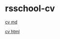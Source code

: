 # rsschool-cv

[cv md](https://irina-dzikun.github.io/rsschool-cv/cv)

[cv html](https://irina-dzikun.github.io/rsschool-cv/)
